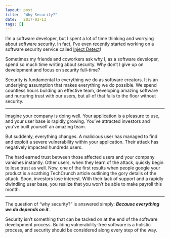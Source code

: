 ```yaml
---
layout: post
title:  "Why Security?"
date:   2017-03-13
tags: []
---
```


I’m a software developer, but I spent a lot of time thinking and worrying about software security. In fact, I’ve even recently started working on a software security service called [Inject Detect](http://www.injectdetect.com/)!

Sometimes my friends and coworkers ask why I, as a software developer, spend so much time writing about security. Why don’t I give up on development and focus on security full-time?

Security is fundamental to everything we do as software creators. It is an underlying assumption that makes everything we do possible. We spend countless hours building an effective team, developing amazing software and nurturing trust with our users, but all of that falls to the floor without security.

----

Imagine your company is doing well. Your application is a pleasure to use, and your user base is rapidly growing. You’ve attracted investors and you’ve built yourself an amazing team.

But suddenly, everything changes. A malicious user has managed to find and exploit a severe vulnerability within your application. Their attack has negatively impacted hundreds users.

The hard earned trust between those affected users and your company vanishes instantly. Other users, when they learn of the attack, quickly begin to lose trust as well. Now, one of the first results when people google your product is a scathing TechCrunch article outlining the gory details of the attack. Soon, investors lose interest. With their lack of support and a rapidly dwindling user base, you realize that you won’t be able to make payroll this month.

----

The question of “why security?” is answered simply: ___Because everything we do depends on it___.

Security isn’t something that can be tacked on at the end of the software development process. Building vulnerability-free software is a holistic process, and security should be considered along every step of the way.
